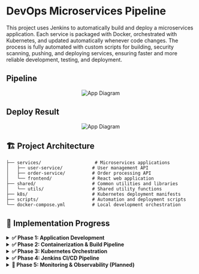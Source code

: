 # DevOps Microservices Pipeline

This project uses Jenkins to automatically build and deploy a microservices application. Each service is packaged with Docker, orchestrated with Kubernetes, and updated automatically whenever code changes. The process is fully automated with custom scripts for building, security scanning, pushing, and deploying services, ensuring faster and more reliable development, testing, and deployment.

## Pipeline
<p align="center">
  <img src="https://i.postimg.cc/zBVc3t0Z/a.png" alt="App Diagram"/>
</p>

## Deploy Result
<p align="center">
  <img src="https://i.postimg.cc/SRbfqDPG/b.png" alt="App Diagram"/>
</p>



## 🏗️ Project Architecture

```
├── services/                    # Microservices applications
│   ├── user-service/           # User management API
│   ├── order-service/          # Order processing API
│   └── frontend/               # React web application
├── shared/                     # Common utilities and libraries
│   └── utils/                  # Shared utility functions
├── k8s/                        # Kubernetes deployment manifests
├── scripts/                    # Automation and deployment scripts
└── docker-compose.yml          # Local development orchestration
```

## 🚀 Implementation Progress

<details>
<summary><strong>✅ Phase 1: Application Development</strong></summary>

### Microservices Architecture
- **User Service** (Node.js + Express)
  - RESTful API for user management
  - CRUD operations with validation
  - Health monitoring endpoints
  - Unit and integration testing
- **Order Service** (Node.js + Express)  
  - Order processing and management
  - Service-to-service communication
  - Business logic validation
  - Comprehensive test coverage
- **Frontend Application** (React)
  - Modern SPA with React Router
  - API integration with backend services
  - Responsive UI components
  - State management with React Query

### Shared Infrastructure
- **Common Utilities Package**
  - Centralized logging with Winston
  - Input validation schemas
  - Standardized response helpers
  - Error handling middleware
- **Testing Framework**
  - Jest for unit testing
  - Supertest for API testing
  - Integration test suites
  - Code coverage reporting

</details>

<details>
<summary><strong>✅ Phase 2: Containerization & Build Pipeline</strong></summary>

### Docker Implementation
- **Multi-stage Dockerfiles**
  - Optimized build processes
  - Security best practices
  - Non-root user implementation
  - Health check integration
- **Container Orchestration**
  - Docker Compose for local development
  - Service networking configuration
  - Volume management
  - Environment variable handling

### Build Automation
- **Image Building Scripts**
  - Semantic versioning strategy
  - Git commit hash tagging
  - Automated build processes
  - Cross-platform compatibility
- **Security Scanning**
  - Trivy vulnerability assessment
  - Automated security reporting
  - Build pipeline integration
  - Critical vulnerability blocking
- **Registry Management**
  - Docker Hub integration
  - Image tagging strategies
  - Push automation scripts
  - Multi-environment support

</details>

<details>
<summary><strong>✅ Phase 3: Kubernetes Orchestration</strong></summary>

### Container Orchestration
- **Kubernetes Manifests**
  - Deployment configurations
  - Service definitions
  - ConfigMap management
  - Resource allocation
- **High Availability Setup**
  - Multi-replica deployments
  - Load balancing configuration
  - Health check probes
  - Auto-restart policies
- **Networking & Ingress**
  - Service mesh configuration
  - External traffic routing
  - SSL/TLS termination
  - Path-based routing

### Scalability Features
- **Horizontal Pod Autoscaling**
  - CPU-based scaling policies
  - Memory utilization monitoring
  - Custom metrics integration
  - Automatic scale-up/down
- **Resource Management**
  - CPU and memory limits
  - Quality of Service classes
  - Node affinity rules
  - Resource quotas

</details>

<details>
<summary><strong>✅ Phase 4: Jenkins CI/CD Pipeline</strong></summary>

### Jenkins Setup
- **Docker-based Jenkins** with local agent support
- **Pipeline as Code** using Jenkinsfile
- **Multi-stage pipeline** with parallel execution
- **Branch-based deployment** (master branch only)

### Pipeline Stages
- **📥 Checkout**: Clone code from GitHub repository
- **📦 Install Dependencies**: npm install for all services
- **🧪 Run Tests**: Parallel testing for all microservices
- **🐳 Build Images**: Smart building based on code changes
- **🔒 Security Scan**: Trivy vulnerability scanning
- **📤 Push Images**: Docker Hub registry integration
- **🚀 Deploy**: Kubernetes deployment automation

### Automation Features
- **Auto-trigger** on code changes (Poll SCM)
- **Smart building** - only build when code changes
- **Script integration** - uses existing build/deploy scripts
- **Error handling** - continues pipeline on non-critical failures

</details>

<details>
<summary><strong>🔄 Phase 5: Monitoring & Observability (Planned)</strong></summary>

### Metrics & Monitoring
- Prometheus metrics collection
- Grafana dashboard setup
- Alert manager configuration
- Custom business metrics

### Logging & Tracing
- Centralized logging with ELK stack
- Distributed tracing
- Log aggregation and analysis
- Performance monitoring

</details>

